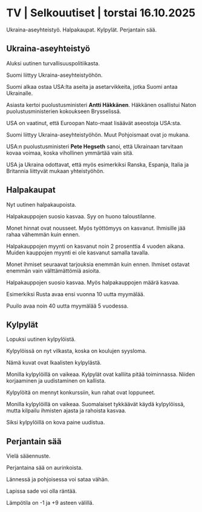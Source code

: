 # TV | Selkouutiset | torstai 16.10.2025

Ukraina-aseyhteistyö. Halpakaupat. Kylpylät. Perjantain sää.

## Ukraina-aseyhteistyö

Aluksi uutinen turvallisuuspolitiikasta.

Suomi liittyy Ukraina-aseyhteistyöhön.

Suomi alkaa ostaa USA:lta aseita ja asetarvikkeita, jotka Suomi antaa Ukrainalle.

Asiasta kertoi puolustusministeri **Antti Häkkänen**. Häkkänen osallistui Naton puolustusministerien kokoukseen Brysselissä.

USA on vaatinut, että Euroopan Nato-maat lisäävät aseostoja USA:sta.

Suomi liittyy Ukraina-aseyhteistyöhön. Muut Pohjoismaat ovat jo mukana.

USA:n puolustusministeri **Pete Hegseth** sanoi, että Ukrainaan tarvitaan kovaa voimaa, koska vihollinen ymmärtää vain sitä.

USA ja Ukraina odottavat, että myös esimerkiksi Ranska, Espanja, Italia ja Britannia liittyvät mukaan yhteistyöhön.

## Halpakaupat

Nyt uutinen halpakaupoista.

Halpakauppojen suosio kasvaa. Syy on huono taloustilanne.

Monet hinnat ovat nousseet. Myös työttömyys on kasvanut. Ihmisille jää rahaa vähemmän kuin ennen.

Halpakauppojen myynti on kasvanut noin 2 prosenttia 4 vuoden aikana. Muiden kauppojen myynti ei ole kasvanut samalla tavalla.

Monet ihmiset seuraavat tarjouksia enemmän kuin ennen. Ihmiset ostavat enemmän vain välttämättömiä asioita.

Halpakauppojen suosio kasvaa. Myös halpakauppojen määrä kasvaa.

Esimerkiksi Rusta avaa ensi vuonna 10 uutta myymälää.

Puuilo avaa noin 40 uutta myymälää 5 vuodessa.

## Kylpylät

Lopuksi uutinen kylpylöistä.

Kylpylöissä on nyt vilkasta, koska on koulujen syysloma.

Nämä kuvat ovat Ikaalisten kylpylästä.

Monilla kylpylöillä on vaikeaa. Kylpylät ovat kalliita pitää toiminnassa. Niiden korjaaminen ja uudistaminen on kallista.

Kylpylöitä on mennyt konkurssiin, kun rahat ovat loppuneet.

Monilla kylpylöillä on vaikeaa. Suomalaiset tykkäävät käydä kylpylöissä, mutta kilpailu ihmisten ajasta ja rahoista kasvaa.

Siksi kylpylöillä on kova paine uudistua.

## Perjantain sää

Vielä sääennuste.

Perjantaina sää on aurinkoista.

Lännessä ja pohjoisessa voi sataa vähän.

Lapissa sade voi olla räntää.

Lämpötila on -1 ja +9 asteen välillä.
